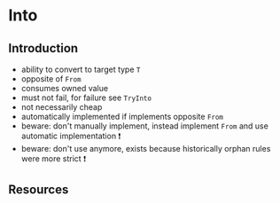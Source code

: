 # Into



## Introduction

- ability to convert to target type `T`
- opposite of `From`
- consumes owned value
- must not fail, for failure see `TryInto`
- not necessarily cheap
- automatically implemented if implements opposite `From`
- beware: don't manually implement, instead implement `From` and use automatic implementation ❗️
- beware: don't use anymore, exists because historically orphan rules were more strict ❗️



## Resources
